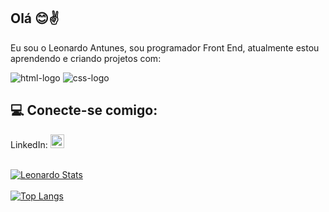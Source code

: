## Olá 😊✌️

Eu sou o Leonardo Antunes, sou programador Front End, atualmente estou aprendendo e criando projetos com:
<br>

<img src="https://img.shields.io/badge/HTML5-E34F26?style=for-the-badge&logo=html5&logoColor=white" alt="html-logo"/>
<img src="https://img.shields.io/badge/CSS3-1572B6?style=for-the-badge&logo=css3&logoColor=white" alt="css-logo"/>

## 💻 Conecte-se comigo:

LinkedIn:
<a href="https://www.linkedin.com/in/leonardo-antunes-8902a6136/">
<img src="https://cdn-icons-png.flaticon.com/256/174/174857.png" alt="linkedin-logo" width=22px>
</a>
<br>
<br>

[![Leonardo Stats](https://github-readme-stats.vercel.app/api?username=leoantunes99)](https://github.com/anuraghazra/github-readme-stats)
<br>
<br>
[![Top Langs](https://github-readme-stats.vercel.app/api/top-langs/?username=leoantunes99)](https://github.com/anuraghazra/github-readme-stats)
